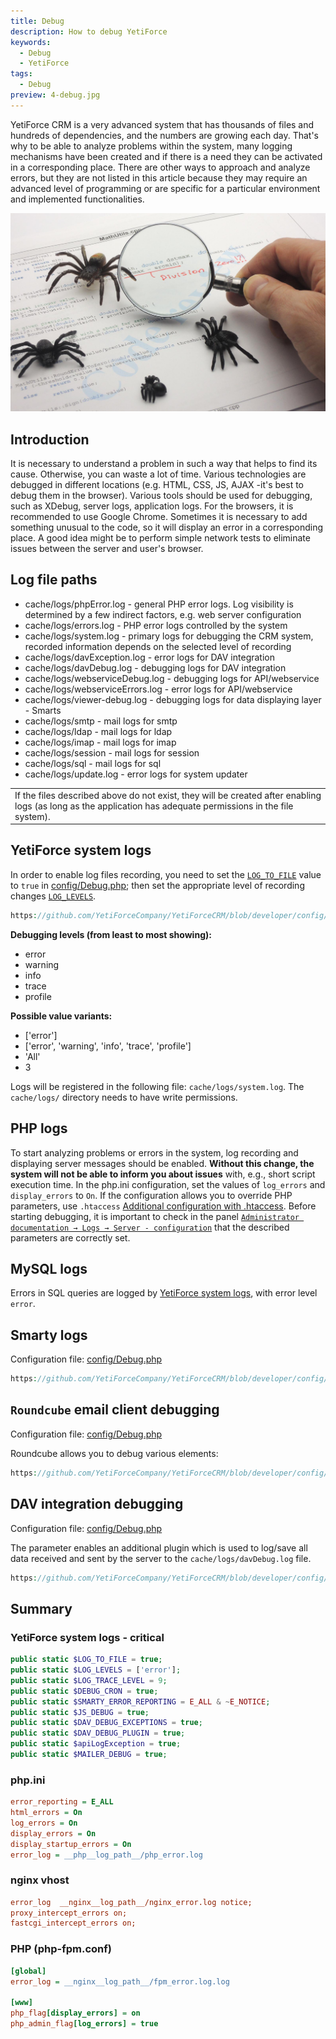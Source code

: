 ```yaml
---
title: Debug
description: How to debug YetiForce
keywords:
  - Debug
  - YetiForce
tags:
  - Debug
preview: 4-debug.jpg
---
```


YetiForce CRM is a very advanced system that has thousands of files and hundreds of dependencies, and the numbers are growing each day. That's why to be able to analyze problems within the system, many logging mechanisms have been created and if there is a need they can be activated in a corresponding place. There are other ways to approach and analyze errors, but they are not listed in this article because they may require an advanced level of programming or are specific for a particular environment and implemented functionalities. 

![Debug](4-debug.jpg)

## Introduction

It is necessary to understand a problem in such a way that helps to find its cause. Otherwise, you can waste a lot of time. Various technologies are debugged in different locations (e.g. HTML, CSS, JS, AJAX -it's best to debug them in the browser). Various tools should be used for debugging, such as XDebug, server logs, application logs. For the browsers, it is recommended to use Google Chrome. Sometimes it is necessary to add something unusual to the code, so it will display an error in a corresponding place. A good idea might be to perform simple network tests to eliminate issues between the server and user's browser. 

## Log file paths

- cache/logs/phpError.log - general PHP error logs. Log visibility is determined by a few indirect factors, e.g. web server configuration
- cache/logs/errors.log - PHP error logs controlled by the system
- cache/logs/system.log - primary logs for debugging the CRM system, recorded information depends on the selected level of recording
- cache/logs/davException.log - error logs for DAV integration
- cache/logs/davDebug.log - debugging logs for DAV integration 
- cache/logs/webserviceDebug.log - debugging logs for API/webservice
- cache/logs/webserviceErrors.log - error logs for API/webservice
- cache/logs/viewer-debug.log - debugging logs for data displaying layer - Smarts
- cache/logs/smtp - mail logs for smtp
- cache/logs/ldap - mail logs for ldap
- cache/logs/imap - mail logs for imap
- cache/logs/session - mail logs for session
- cache/logs/sql - mail logs for sql
- cache/logs/update.log - error logs for system updater

<table><tr><td>If the files described above do not exist, they will be created after enabling logs (as long as the application has adequate permissions in the file system).</td></tr></table>

## YetiForce system logs

In order to enable log files recording, you need to set the [`LOG_TO_FILE`](https://doc.yetiforce.com/code/classes/Config-Debug.html#property_LOG_TO_FILE) value to `true` in [config/Debug.php](https://github.com/YetiForceCompany/YetiForceCRM/blob/developer/config/Debug.php); then set the appropriate level of recording changes [`LOG_LEVELS`](https://doc.yetiforce.com/code/classes/Config-Debug.html#property_LOG_LEVELS). 

```php reference
https://github.com/YetiForceCompany/YetiForceCRM/blob/developer/config/Debug.php#L20-L27
```

**Debugging levels (from least to most showing):**

- error
- warning
- info
- trace
- profile

**Possible value variants:**

- ['error']
- ['error', 'warning', 'info', 'trace', 'profile']
- 'All'
- 3

Logs will be registered in the following file: `cache/logs/system.log`. The `cache/logs/` directory needs to have write permissions.

## PHP logs

To start analyzing problems or errors in the system, log recording and displaying server messages should be enabled. **Without this change, the system will not be able to inform you about issues** with, e.g., short script execution time. In the php.ini configuration, set the values of `log_errors` and `display_errors` to `On`. If the configuration allows you to override PHP parameters, use `.htaccess` [Additional configuration with .htaccess](/pl/introduction/requirements/#additional-configuration-with-htaccess-use). Before starting debugging, it is important to check in the panel [`Administrator documentation → Logs → Server - configuration`](/administrator-guides/logs/server-configuration) that the described parameters are correctly set.

## MySQL logs

Errors in SQL queries are logged by [YetiForce system logs](#yetiforce-system-logs), with error level `error`.

## Smarty logs

Configuration file: [config/Debug.php](https://github.com/YetiForceCompany/YetiForceCRM/blob/developer/config/Debug.php)

```php reference
https://github.com/YetiForceCompany/YetiForceCRM/blob/developer/config/Debug.php#L71-L75
```

## `Roundcube` email client debugging

Configuration file: [config/Debug.php](https://github.com/YetiForceCompany/YetiForceCRM/blob/developer/config/Debug.php)

Roundcube allows you to debug various elements:

```php reference
https://github.com/YetiForceCompany/YetiForceCRM/blob/developer/config/Debug.php#L114-L145
```

## DAV integration debugging

Configuration file: [config/Debug.php](https://github.com/YetiForceCompany/YetiForceCRM/blob/developer/config/Debug.php)

The parameter enables an additional plugin which is used to log/save all data received and sent by the server to the `cache/logs/davDebug.log` file.

```php reference
https://github.com/YetiForceCompany/YetiForceCRM/blob/developer/config/Debug.php#L105-L109
```

## Summary

### YetiForce system logs - critical

```php
public static $LOG_TO_FILE = true;
public static $LOG_LEVELS = ['error'];
public static $LOG_TRACE_LEVEL = 9;
public static $DEBUG_CRON = true;
public static $SMARTY_ERROR_REPORTING = E_ALL & ~E_NOTICE;
public static $JS_DEBUG = true;
public static $DAV_DEBUG_EXCEPTIONS = true;
public static $DAV_DEBUG_PLUGIN = true;
public static $apiLogException = true;
public static $MAILER_DEBUG = true;
```

### php.ini

```ini
error_reporting = E_ALL
html_errors = On
log_errors = On
display_errors = On
display_startup_errors = On
error_log = __php__log_path__/php_error.log
```

### nginx vhost

```ini
error_log  __nginx__log_path__/nginx_error.log notice;
proxy_intercept_errors on;
fastcgi_intercept_errors on;
```

### PHP (php-fpm.conf)

```ini
[global]
error_log = __nginx__log_path__/fpm_error.log.log

[www]
php_flag[display_errors] = on
php_admin_flag[log_errors] = true
```
